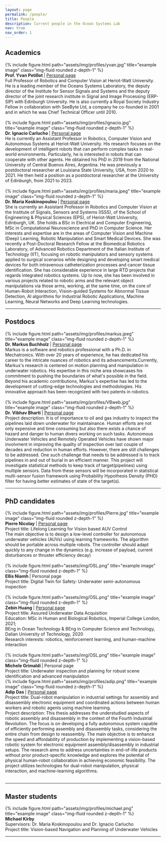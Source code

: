 ```yaml
---
layout: page
permalink: /people/
title: People
description: Current people in the Ocean Systems Lab
nav: true
nav_order: 1
---
```




## Academics 


<div class="row align-items-center">
    <div class="col-2">
      {% include figure.html path="assets/img/profiles/yvan.jpg" title="example image" class="img-fluid rounded z-depth-1" %}
    </div>
    <div class="col-10">
     <b> Prof. Yvan Petillot </b> | <a href="https://researchportal.hw.ac.uk/en/persons/yvan-petillot">Personal page</a>  <br>
     Full Professor of Robotics and Computer Vision at Heriot-Watt University. He is a leading member of the Oceans Systems Laboratory, the deputy director of the Institute for Sensor Signals and Systems and the deputy director of the joint research institute in Signal and Image Processing (ERP-SIP) with Edinburgh University. He is also currently a Royal Society Industry Fellow in collaboration with SeeByte Ltd, a company he co-founded in 2001 and in which he was Chief Technical Officer until 2010. <br>
    </div>
  </div>

<br>

<div class="row align-items-center">
    <div class="col-2">
      {% include figure.html path="assets/img/profiles/ignacio.jpg" title="example image" class="img-fluid rounded z-depth-1" %}
    </div>
    <div class="col-10">
     <b>  Dr. Ignacio Carlucho </b> | <a href="https://ignaciocarlucho.github.io/">Personal page</a> <br>
     He is currently an Assistant Professor in Robotics, Computer Vision and Autonomous Systems at Heriot-Watt University. His research focuses on the development of intelligent robots that can perform complex tasks in real-world environments. Particularly, he is interested in robots that can cooperate with other agents. He obtained his PhD in 2019 from the National University of Central Buenos Aires, Argentina. He was previously a postdoctoral researcher at Louisiana State University, USA, from 2020 to 2021. He then held a position as a postdoctoral researcher at the University of Edinburgh, from 2021 to 2023.  <br>
    </div>
  </div>

<br>

  <div class="row align-items-center">
    <div class="col-2">
      {% include figure.html path="assets/img/profiles/maria.jpeg" title="example image" class="img-fluid rounded z-depth-1" %}
    </div>
    <div class="col-10">
     <b>  Dr. Maria Koskinopoulou  </b> | <a href="https://researchportal.hw.ac.uk/en/persons/maria-koskinopoulou">Personal page</a>  <br>
     She is currently an Assistant Professor in Robotics and Computer Vision at the Institute of Signals, Sensors and Systems (ISSS), of the School of Engineering & Physical Sciences (EPS), of Heriot-Watt University, Edinburgh, UK. She holds a BSc in Electrical and Computer Engineering, MSc in Computational Neuroscience and PhD in Computer Science. Her interests and expertise are in the areas of Computer Vision and Machine (Deep) Learning, Robotic Manipulation and Smart Medical Devices. She was recently a Post-Doctoral Research Fellow at the Biomedical Robotics Laboratory, of Advanced Robotics Department of the Italian Institute of Technology (IIT), focusing on robotic manipulators and sensory systems applied to surgical scenarios while designing and developing smart medical devices for both intravenous catheterization processes and cancer tissue identification. She has considerable experience in large RTD projects that regards integrated robotics systems. Up to now, she has been involved in various projects related to robotic arms and the relevant object manipulations via those arms, working, at the same time, on the core of Human-Robot Interaction, Vision-guided Systems for Abnormal Tissue Detection, AI algorithms for Industrial Robotic Applications, Machine Learning, Neural Networks and Deep Learning technologies. <br>
    </div>
  </div>

<hr>

## Postdocs

  <div class="row align-items-center">
    <div class="col-2">
      {% include figure.html path="assets/img/profiles/markus.jpeg" title="example image" class="img-fluid rounded z-depth-1" %}
    </div>
    <div class="col-10">
     <b>  Dr. Markus Buchholz  </b> | <a href="https://github.com/markusbuchholz">Personal page</a>  <br>
     Markus is a software and robotics professional with a Ph.D. in Mechatronics. With over 20 years of experience, he has dedicated his career to the intricate nuances of robotics and its advancements.Currently, Markus's research is centered on motion planning and manipulation in underwater robotics. His expertise in this niche area showcases his commitment to pushing the boundaries of what's possible in the field. Beyond his academic contributions, Markus's expertise has led to the development of cutting-edge technologies and methodologies. His innovative approach has been recognized with two patents in robotics. <br>
    </div>
  </div>



<br>

  <div class="row align-items-center">
    <div class="col-2">
      {% include figure.html path="assets/img/profiles/VBweb.jpg" title="example image" class="img-fluid rounded z-depth-1" %}
    </div>
    <div class="col-10">
     <b>  Dr. Vibhav Bharti  </b> | <a href="https://www.edinburgh-robotics.org/students/vibhav-bharti">Personal page</a> <br>
     Project description: It is of importance to oil and gas industry to inspect the pipelines laid down underwater for maintainance. Human efforts are not only expensive and time consuming but also there exists a chance of hazard and danger to human divers working on such tasks. Autonomous Underwater Vehicles and Remotely Operated Vehicles have shown major involvment in improving the quality of inspection over last couple of decades and reduction in human efforts. However, there are still challenges to be addressed. One such challenge that needs to be addressed is to track pipelines in and out of burial in an efficient manner. This project will investigate statistical methods to keep track of target(pipelines) using multiple sensors. Data from these sensors will be incorporated in statistical multi-sensor fusion framework using Probability Hypothesis Density (PHD) filter for having better estimates of state of the target(s). <br>
    </div>
  </div>

<hr>


## PhD candidates

  <div class="row align-items-center">
    <div class="col-2">
      {% include figure.html path="assets/img/profiles/Pierre.jpg" title="example image" class="img-fluid rounded z-depth-1" %}
    </div>
    <div class="col-10">
     <b> Pierre Nicolay </b>| <a href="https://www.edinburgh-robotics.org/students/pierre-nicolay">Personal page</a>  <br>
     Project title: Lifelong Learning for Vision based AUV Control <br>
     The main objective is to design a low-level controller for autonomous underwater vehicles (AUVs) using learning frameworks. The algorithm should be portable across multiple robots. The controller should adapt quickly to any change in the dynamics (e.g. increase of payload, current disturbances or thruster efficiency decay)
    </div>
  </div>

<br>

  <div class="row align-items-center">
    <div class="col-2">
      {% include figure.html path="assets/img/OSL.png" title="example image" class="img-fluid rounded z-depth-1" %}
    </div>
    <div class="col-10">
     <b> Ellis Niamh </b>| Personal page  <br>
     Project title: Digital Twin for Safety: Underwater semi-autonomous inspection <br>
    </div>
  </div>

<br>

  <div class="row align-items-center">
    <div class="col-2">
      {% include figure.html path="assets/img/OSL.png" title="example image" class="img-fluid rounded z-depth-1" %}
    </div>
    <div class="col-10">
     <b> Zebin Huang </b>| <a href="https://zebinhuang.com/">Personal page</a> <br>
     Project title: Assured Underwater Data Acquisition <br>
     Education: MSc in Human and Biological Robotics, Imperial College London, 2021; <br> BEng in Ocean Technology & BEng in Computer Science and Technology, Dalian University of Technology, 2020 <br>
     Research interests: robotics, reinforcement learning, and human-machine interaction <br>
    </div>
  </div>

<br>

  <div class="row align-items-center">
    <div class="col-2">
      {% include figure.html path="assets/img/OSL.png" title="example image" class="img-fluid rounded z-depth-1" %}
    </div>
    <div class="col-10">
     <b> Michele Grimaldi </b>| Personal page  <br>
     Project title: Underwater inspection and planning for robust scene identification and advanced
manipulation <br>
    </div>
  </div>


 <div class="row align-items-center">
    <div class="col-2">
      {% include figure.html path="assets/img/profiles/adip.png" title="example image" class="img-fluid rounded z-depth-1" %}
    </div>
    <div class="col-10">
     <b> Adip Das </b>| <a href="https://github.com/adipdas11/">Personal page</a> <br>
     Project title: Dual-robot manipulation in industrial settings for assembly and disassembly electronic equipment and coordinated actions between human workers and robotic agents using machine learning. <br>
     Project description: This thesis addresses the understudied aspects of robotic assembly and disassembly in the context of the Fourth Industrial Revolution. The focus is on developing a fully autonomous system capable of efficiently performing assembly and disassembly tasks, considering the entire chain from design to reassembly. The main objective is to enhance the speed and affordability of production by implementing a vision-based robotic system for electronic equipment assembly/disassembly in industrial setups. The research aims to address uncertainties in end-of-life products without prior product-specific knowledge and explores the potential of physical human-robot collaboration in achieving economic feasibility. The project utilizes technologies for dual-robot manipulation, physical interaction, and machine-learning algorithms. <br>
    </div>
  </div>

<br>

<hr>

## Master students

  <div class="row align-items-center">
    <div class="col-2">
      {% include figure.html path="assets/img/profiles/michael.png" title="example image" class="img-fluid rounded z-depth-1" %}
    </div>
    <div class="col-10">
     <b> Michael Kirby </b> <br>
     Supervisors: Dr. Maria Koskinopoulou and Dr. Ignacio Carlucho <br>
     Project title: Vision-based Navigation and Planning of Underwater Vehicles  <br>
    </div>
  </div>

<hr>


